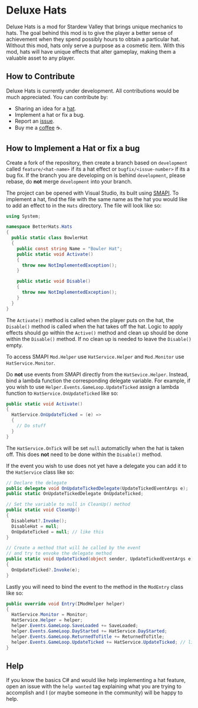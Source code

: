 # Deluxe Hats

Deluxe Hats is a mod for Stardew Valley that brings unique mechanics to hats. The goal behind this mod is to give the player a better sense of achievement when they spend possibly hours to obtain a particular hat.  Without this mod, hats only serve a purpose as a cosmetic item. With this mod, hats will have unique effects that alter gameplay, making them a valuable asset to any player.

## How to Contribute

Deluxe Hats is currently under development. All contributions would be much appreciated. You can contribute by:

- Sharing an idea for a [hat](https://github.com/domsim1/stardew-valley-deluxe-hats-mod/issues/1).
- Implement a hat or fix a bug.
- Report an [issue](https://github.com/domsim1/stardew-valley-deluxe-hats-mod/issues).
- Buy me a [coffee](https://www.buymeacoffee.com/domsim1) ☕.

## How to Implement a Hat or fix a bug

Create a fork of the repository, then create a branch based on `development` called `feature/<hat-name>` if its a hat effect or `bugfix/<issue-number>` if its a bug fix. If the branch you are developing on is behind `development`, please rebase, do **not** merge `development` into your branch.

The project can be opened with Visual Studio, its built using [SMAPI](https://stardewvalleywiki.com/Modding:Modder_Guide/APIs). To implement a hat, find the file with the same name as the hat you would like to add an effect to in the `Hats` directory. The file will look like so:

```C#
using System;

namespace BetterHats.Hats
{
  public static class BowlerHat
  {
    public const string Name = "Bowler Hat";
    public static void Activate()
    {
      throw new NotImplementedException();
    }

    public static void Disable()
    {
      throw new NotImplementedException();
    }
  }
}
```

The `Activate()` method is called when the player puts on the hat, the `Disable()` method is called when the hat takes off the hat. Logic to apply effects should go within the `Active()` method and clean up should be done within the `Disable()` method. If no clean up is needed to leave the `Disable()` empty.

To access SMAPI `Mod.Helper` use `HatService.Helper` and `Mod.Monitor` use `HatService.Monitor`.

Do **not** use events from SMAPI directly from the `HatSevice.Helper`. Instead, bind a lambda function the corresponding delegate variable. For example, if you wish to use `Helper.Events.GameLoop.UpdateTicked` assign a lambda function to `HatService.OnUpdateTicked` like so:

```C#
public static void Activate()
{
  HatService.OnUpdateTicked = (e) =>
  {
    // Do stuff
  }
}

```

The `HatService.OnTick` will be set `null` automaticlly when the hat is taken off. This does **not** need to be done within the `Disable()` method.

If the event you wish to use does not yet have a delegate you can add it to the `HatService` class like so:

```C#
// Declare the delegate
public delegate void OnUpdateTickedDelegate(UpdateTickedEventArgs e);
public static OnUpdateTickedDelegate OnUpdateTicked;

// Set the variable to null in CleanUp() method
public static void CleanUp()
{
  DisableHat?.Invoke();
  DisableHat = null;
  OnUpdateTicked = null; // like this
}

// Create a method that will be called by the event
// and try to envoke the delegate method
public static void UpdateTicked(object sender, UpdateTickedEventArgs e)
{
  OnUpdateTicked?.Invoke(e);
}

```

Lastly you will need to bind the event to the method in the `ModEntry` class like so:

```C#
public override void Entry(IModHelper helper)
{
  HatService.Monitor = Monitor;
  HatService.Helper = helper;
  helper.Events.GameLoop.SaveLoaded += SaveLoaded;
  helper.Events.GameLoop.DayStarted += HatService.DayStarted;
  helper.Events.GameLoop.ReturnedToTitle += ReturnedToTitle;
  helper.Events.GameLoop.UpdateTicked += HatService.UpdateTicked; // like this
}
```

## Help

If you know the basics C# and would like help implementing a hat feature, open an issue with the `help wanted` tag explaining what you are trying to accomplish and I (or maybe someone in the community) will be happy to help.
